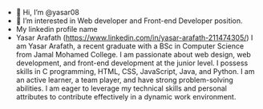 - 👋 Hi, I’m @yasar08
- 👀 I’m interested in Web developer and Front-end Developer position.
- My linkedin profile name
- Yasar Arafath 
  (https://www.linkedin.com/in/yasar-arafath-211474305/)
I am Yasar Arafath, a recent graduate with a BSc in Computer Science from Jamal Mohamed College.
I am passionate about web design, web development, and front-end development at the junior level.
I possess skills in C programming, HTML, CSS, JavaScript, Java, and Python.
I am an active learner, a team player, and have strong problem-solving abilities.
I am eager to leverage my technical skills and personal attributes to contribute effectively in a dynamic work environment.
